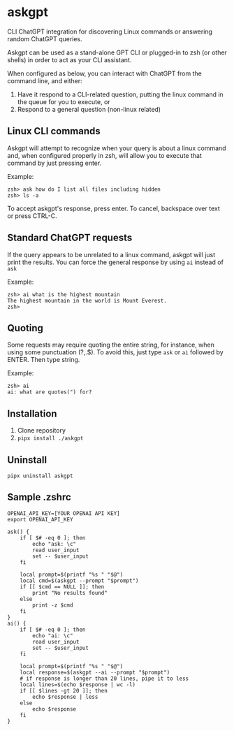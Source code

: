 # askgpt
CLI ChatGPT integration for discovering Linux commands or answering random ChatGPT queries.


Askgpt can be used as a stand-alone GPT CLI or plugged-in to zsh (or other shells) in order to act as your CLI assistant.

When configured as below, you can interact with ChatGPT from the command line, and either:

1. Have it respond to a CLI-related question, putting the linux command in the queue for you to execute, or
2. Respond to a general question (non-linux related)


## Linux CLI commands

Askgpt will attempt to recognize when your query is about a linux command and, when configured properly in zsh, will allow you to execute that command by just pressing enter.

Example:

```
zsh> ask how do I list all files including hidden
zsh> ls -a  
```

To accept askgpt's response, press enter. To cancel, backspace over text or press CTRL-C.


## Standard ChatGPT requests

If the query appears to be unrelated to a linux command, askgpt will just print the results.
You can force the general response by using `ai` instead of `ask`

Example:

```
zsh> ai what is the highest mountain
The highest mountain in the world is Mount Everest.
zsh>
```

## Quoting

Some requests may require quoting the entire string, for instance, when using some punctuation (?,.$). To avoid this, just type `ask` or `ai` followed by ENTER. Then type string.

Example:

```
zsh> ai
ai: what are quotes(") for?
```

## Installation

1. Clone repository
2. `pipx install ./askgpt`


## Uninstall

`pipx uninstall askgpt`


## Sample .zshrc
```
OPENAI_API_KEY=[YOUR OPENAI API KEY]
export OPENAI_API_KEY

ask() {
    if [ $# -eq 0 ]; then
        echo "ask: \c" 
        read user_input
        set -- $user_input
    fi

    local prompt=$(printf "%s " "$@")
    local cmd=$(askgpt --prompt "$prompt")
    if [[ $cmd == NULL ]]; then
        print "No results found"
    else
        print -z $cmd
    fi
}
ai() {
    if [ $# -eq 0 ]; then
        echo "ai: \c"
        read user_input
        set -- $user_input
    fi

    local prompt=$(printf "%s " "$@")
    local response=$(askgpt --ai --prompt "$prompt")
    # if response is longer than 20 lines, pipe it to less
    local lines=$(echo $response | wc -l)
    if [[ $lines -gt 20 ]]; then
        echo $response | less
    else
        echo $response
    fi
}
```

